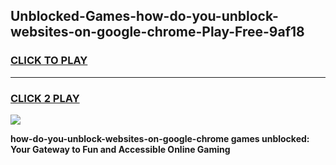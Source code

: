
## Unblocked-Games-how-do-you-unblock-websites-on-google-chrome-Play-Free-9af18
<h3>
<a href="https://premium76.site?title=how-do-you-unblock-websites-on-google-chrome&ref=18A1">CLICK TO PLAY</a></h3>
<hr>

<h3>
<a href="https://premium76.site?title=how-do-you-unblock-websites-on-google-chrome&ref=18A1">CLICK 2 PLAY</a>
  
</h3>

<a href="https://premium76.site?title=how-do-you-unblock-websites-on-google-chrome&ref=18A1"><img src="https://clearcache.store/games.png"></a>


**how-do-you-unblock-websites-on-google-chrome games unblocked: Your Gateway to Fun and Accessible Online Gaming**

